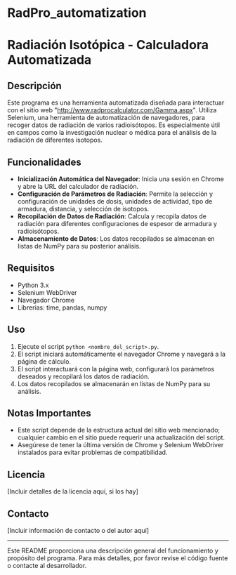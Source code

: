 # RadPro_automatization
# Radiación Isotópica - Calculadora Automatizada

## Descripción
Este programa es una herramienta automatizada diseñada para interactuar con el sitio web "http://www.radprocalculator.com/Gamma.aspx". Utiliza Selenium, una herramienta de automatización de navegadores, para recoger datos de radiación de varios radioisótopos. Es especialmente útil en campos como la investigación nuclear o médica para el análisis de la radiación de diferentes isotopos.

## Funcionalidades
- **Inicialización Automática del Navegador**: Inicia una sesión en Chrome y abre la URL del calculador de radiación.
- **Configuración de Parámetros de Radiación**: Permite la selección y configuración de unidades de dosis, unidades de actividad, tipo de armadura, distancia, y selección de isotopos.
- **Recopilación de Datos de Radiación**: Calcula y recopila datos de radiación para diferentes configuraciones de espesor de armadura y radioisótopos.
- **Almacenamiento de Datos**: Los datos recopilados se almacenan en listas de NumPy para su posterior análisis.

## Requisitos
- Python 3.x
- Selenium WebDriver
- Navegador Chrome
- Librerías: time, pandas, numpy

## Uso
1. Ejecute el script `python <nombre_del_script>.py`.
2. El script iniciará automáticamente el navegador Chrome y navegará a la página de cálculo.
3. El script interactuará con la página web, configurará los parámetros deseados y recopilará los datos de radiación.
4. Los datos recopilados se almacenarán en listas de NumPy para su análisis.

## Notas Importantes
- Este script depende de la estructura actual del sitio web mencionado; cualquier cambio en el sitio puede requerir una actualización del script.
- Asegúrese de tener la última versión de Chrome y Selenium WebDriver instalados para evitar problemas de compatibilidad.

## Licencia
[Incluir detalles de la licencia aquí, si los hay]

## Contacto
[Incluir información de contacto o del autor aquí]

---

Este README proporciona una descripción general del funcionamiento y propósito del programa. Para más detalles, por favor revise el código fuente o contacte al desarrollador.
